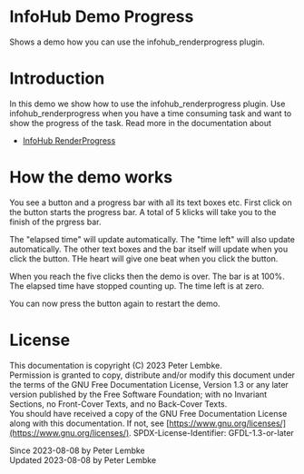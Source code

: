 # InfoHub Demo Progress

Shows a demo how you can use the infohub_renderprogress plugin.

# Introduction

In this demo we show how to use the infohub_renderprogress plugin.
Use infohub_renderprogress when you have a time consuming task and want to show the progress of the task.
Read more in the documentation about

- [InfoHub RenderProgress](plugin,infohub_renderprogress)

# How the demo works

You see a button and a progress bar with all its text boxes etc.
First click on the button starts the progress bar.
A total of 5 klicks will take you to the finish of the prgress bar.

The "elapsed time" will update automatically.
The "time left" will also update automatically.
The other text boxes and the bar itself will update when you click the button.
THe heart will give one beat when you click the button.

When you reach the five clicks then the demo is over. The bar is at 100%. The elapsed time have stopped counting up.
The time left is at zero.

You can now press the button again to restart the demo.

# License

This documentation is copyright (C) 2023 Peter Lembke.  
Permission is granted to copy, distribute and/or modify this document under the terms of the GNU Free Documentation
License, Version 1.3 or any later version published by the Free Software Foundation; with no Invariant Sections, no
Front-Cover Texts, and no Back-Cover Texts.  
You should have received a copy of the GNU Free Documentation License along with this documentation. If not,
see [https://www.gnu.org/licenses/](https://www.gnu.org/licenses/). SPDX-License-Identifier: GFDL-1.3-or-later

Since 2023-08-08 by Peter Lembke  
Updated 2023-08-08 by Peter Lembke  

